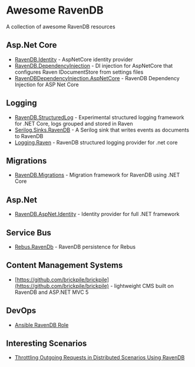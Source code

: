 # Awesome RavenDB

A collection of awesome RavenDB resources

## Asp.Net Core

* [RavenDB.Identity](https://github.com/JudahGabriel/RavenDB.Identity) - AspNetCore identity provider
* [RavenDB.DependencyInjection](https://github.com/JudahGabriel/RavenDB.DependencyInjection) - DI injection for AspNetCore that configures Raven IDocumentStore from settings files
* [RavenDBDependencyInjection.AspNetCore](https://github.com/njunior1980/RavenDBDependencyInjection.AspNetCore) - RavenDB Dependency Injection for ASP Net Core

## Logging

* [RavenDB.StructuredLog](https://github.com/JudahGabriel/RavenDB.StructuredLog) - Experimental structured logging framework for .NET Core, logs grouped and stored in Raven
* [Serilog.Sinks.RavenDB](https://github.com/serilog/serilog-sinks-ravendb) - A Serilog sink that writes events as documents to RavenDB
* [Logging.Raven](https://github.com/jesuslpm/Logging.Raven) - RavenDB structured logging provider for .net core

## Migrations

* [RavenDB.Migrations](https://github.com/migrating-ravens/RavenMigrations) - Migration framework for RavenDB using .NET Core

## Asp.Net

* [RavenDB.AspNet.Identity](https://github.com/JudahGabriel/RavenDB.AspNet.Identity) - Identity provider for full .NET framework

## Service Bus

* [Rebus.RavenDb](https://github.com/rebus-org/Rebus.RavenDb) - RavenDB persistence for Rebus

## Content Management Systems

* [https://github.com/brickpile/brickpile](https://github.com/brickpile/brickpile) - lightweight CMS built on RavenDB and ASP.NET MVC 5

## DevOps

* [Ansible RavenDB Role](https://github.com/pogosoftware/ansible-role-ravendb)

## Interesting Scenarios

* [Throttling Outgoing Requests in Distributed Scenarios Using RavenDB](https://github.com/kamranayub/ravendb-throttling-outgoing-requests)

